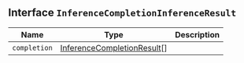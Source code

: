 ## Interface `InferenceCompletionInferenceResult`

| Name | Type | Description |
| - | - | - |
| `completion` | [InferenceCompletionResult](./InferenceCompletionResult.md)[] | &nbsp; |
